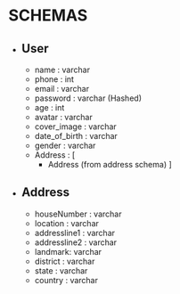 # SCHEMAS
 
- ## User
    - name : varchar
    - phone : int
    - email : varchar
    - password : varchar (Hashed)
    - age : int
    - avatar : varchar
    - cover_image : varchar
    - date_of_birth : varchar
    - gender : varchar
    - Address : [
        - Address (from address schema)
    ]
    


- ## Address
    - houseNumber : varchar
    - location : varchar
    - addressline1 : varchar
    - addressline2 : varchar
    - landmark: varchar
    - district : varchar
    - state : varchar
    - country : varchar
    
